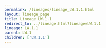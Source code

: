 ```yaml
---
permalink: /lineages/lineage_LW.1.1.html
layout: lineage_page
title: Lineage LW.1.1
redirect_to: ../lineage.html?lineage=LW.1.1
lineage: LW.1.1
parent: LW.1
children: ['LW.1.1']
---
```

